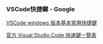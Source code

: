 ### VSCode快捷鍵 - Google

[VSCode windows 版本基本常用快捷鍵](https://www.ucamc.com/articles/317-vscode-windows-%E7%89%88%E6%9C%AC%E5%9F%BA%E6%9C%AC%E5%B8%B8%E7%94%A8%E5%BF%AB%E6%8D%B7%E9%8D%B5)

[官方 Visual Studio Code 快速鍵一覽表](https://blog.poychang.net/vscode-shortcuts/)
